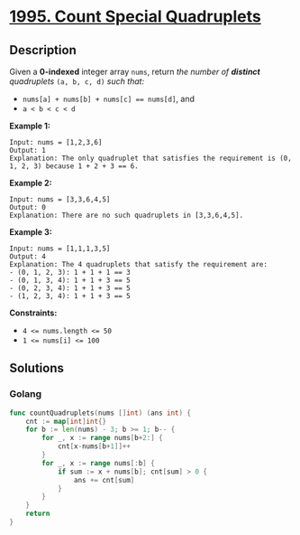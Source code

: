 # [1995. Count Special Quadruplets](https://leetcode-cn.com/problems/count-special-quadruplets/)



## Description



Given a **0-indexed** integer array `nums`, return *the number of **distinct** quadruplets* `(a, b, c, d)` *such that:*

- `nums[a] + nums[b] + nums[c] == nums[d]`, and
- `a < b < c < d`

 

**Example 1:**

```
Input: nums = [1,2,3,6]
Output: 1
Explanation: The only quadruplet that satisfies the requirement is (0, 1, 2, 3) because 1 + 2 + 3 == 6.
```

**Example 2:**

```
Input: nums = [3,3,6,4,5]
Output: 0
Explanation: There are no such quadruplets in [3,3,6,4,5].
```

**Example 3:**

```
Input: nums = [1,1,1,3,5]
Output: 4
Explanation: The 4 quadruplets that satisfy the requirement are:
- (0, 1, 2, 3): 1 + 1 + 1 == 3
- (0, 1, 3, 4): 1 + 1 + 3 == 5
- (0, 2, 3, 4): 1 + 1 + 3 == 5
- (1, 2, 3, 4): 1 + 1 + 3 == 5
```

 

**Constraints:**

- `4 <= nums.length <= 50`
- `1 <= nums[i] <= 100`



## Solutions



<!-- tabs:start -->



### **Golang**

```go
func countQuadruplets(nums []int) (ans int) {
    cnt := map[int]int{}
    for b := len(nums) - 3; b >= 1; b-- {
        for _, x := range nums[b+2:] {
            cnt[x-nums[b+1]]++
        }
        for _, x := range nums[:b] {
            if sum := x + nums[b]; cnt[sum] > 0 {
                ans += cnt[sum]
            }
        }
    }
    return
}
```



<!-- tabs:end -->
